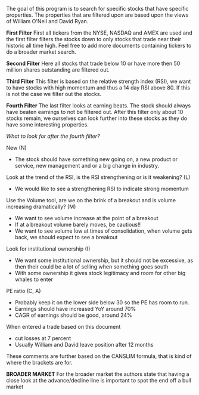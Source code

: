 The goal of this program is to search for specific stocks that have specific properties.
The properties that are filtered upon are based upon the views of William O'Neil and David Ryan. 

**First Filter**
First all tickers from the NYSE, NASDAQ and AMEX are used and the first filter filters the stocks down to only stocks that trade near their historic all time high. Feel free to add more documents containing tickers to do a broader market search.

**Second Filter**
Here all stocks that trade below 10 or have more then 50 million shares outstanding are filtered out.

**Third Filter**
This filter is based on the relative strength index (RSI), we want to have stocks with high momentum and thus a 14 day RSI above 80. If this is not the case we filter out the stocks.

**Fourth Filter**
The last filter looks at earning beats. The stock should always have beaten earnings to not be filtered out. After this filter only about 10 stocks remain, we ourselves can look further into these stocks as they do have some interesting properties.

*What to look for after the fourth filter?*

New (N)
- The stock should have something new going on, a new product or service, new management and or a big change in industry.

Look at the trend of the RSI, is the RSI strengthening or is it weakening? (L)
- We would like to see a strengthening RSI to indicate strong momentum

Use the Volume tool, are we on the brink of a breakout and is volume increasing dramatically? (M)
- We want to see volume increase at the point of a breakout
- If at a breakout volume barely moves, be cautious!!
- We want to see volume low at times of consolidation, when volume gets back, we should expect to see a breakout

Look for institutional ownership (I)
- We want some institutional ownership, but it should not be excessive, as then their could be a lot of selling when something goes south
- With some ownership it gives stock legitimacy and room for other big whales to enter

PE ratio (C, A)
- Probably keep it on the lower side below 30 so the PE has room to run.
- Earnings should have increased YoY around 70%
- CAGR of earnings should be good, around 24%

When entered a trade based on this document
- cut losses at 7 percent
- Usually William and David leave position after 12 months

These comments are further based on the CANSLIM formula, that is kind of where the brackets are for.

**BROADER MARKET**
For the broader market the authors state that having a close look at the advance/decline line is important to spot the end off a bull market


